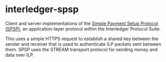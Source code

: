 # interledger-spsp

Client and server implementations of the [Simple Payment Setup Protocol (SPSP)](https://interledger.org/rfcs/0009-simple-payment-setup-protocol/),
an application-layer protocol within the Interledger Protocol Suite.

This uses a simple HTTPS request to establish a shared key
between the sender and receiver that is used to
authenticate ILP packets sent between them.
SPSP uses the STREAM transport protocol for sending money and data over ILP.
